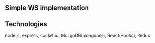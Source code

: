 ## Simple WS implementation

## Technologies

node.js, express, socket.io, MongoDB(mongoose), React(Hooks), Redux
